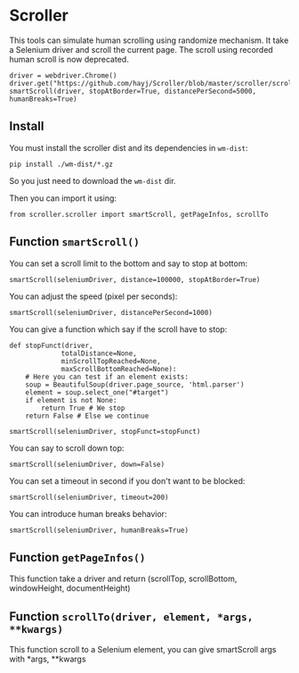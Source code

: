 
# Scroller

This tools can simulate human scrolling using randomize mechanism. It take a Selenium driver and scroll the current page. The scroll using recorded human scroll is now deprecated.

	driver = webdriver.Chrome()
	driver.get("https://github.com/hayj/Scroller/blob/master/scroller/scroller.py")
	smartScroll(driver, stopAtBorder=True, distancePerSecond=5000, humanBreaks=True)

## Install

You must install the scroller dist and its dependencies in `wm-dist`:

    pip install ./wm-dist/*.gz

So you just need to download the `wm-dist` dir.

Then you can import it using:

    from scroller.scroller import smartScroll, getPageInfos, scrollTo

## Function `smartScroll()`

You can set a scroll limit to the bottom and say to stop at bottom:

    smartScroll(seleniumDriver, distance=100000, stopAtBorder=True)

You can adjust the speed (pixel per seconds):

	smartScroll(seleniumDriver, distancePerSecond=1000)

You can give a function which say if the scroll have to stop:

	def stopFunct(driver,
	             totalDistance=None,
	             minScrollTopReached=None,
	             maxScrollBottomReached=None):
		# Here you can test if an element exists:
		soup = BeautifulSoup(driver.page_source, 'html.parser')
		element = soup.select_one("#target")
		if element is not None:
			return True # We stop
		return False # Else we continue

	smartScroll(seleniumDriver, stopFunct=stopFunct)

You can say to scroll down top:

	smartScroll(seleniumDriver, down=False)

You can set a timeout in second if you don't want to be blocked:

	smartScroll(seleniumDriver, timeout=200)

You can introduce human breaks behavior:

	smartScroll(seleniumDriver, humanBreaks=True)

## Function `getPageInfos()`

This function take a driver and return (scrollTop, scrollBottom, windowHeight, documentHeight)

## Function `scrollTo(driver, element, *args, **kwargs)`

This function scroll to a Selenium element, you can give smartScroll args with *args, **kwargs